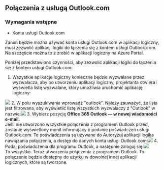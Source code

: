 ## <a name="connect-to-outlookcom"></a>Połączenia z usługą Outlook.com

### <a name="prerequisites"></a>Wymagania wstępne
- Konta usługi Outlook.com

Zanim będzie można używać konta usługi Outlook.com w aplikacji logiczny, musi zezwolić aplikacji logiki do łączenia się z kontem usługi Outlook.com. Na szczęście można to z zrobić w aplikacji logiczny na Azure Portal. 

Poniżej przedstawiono czynności, aby zezwolić aplikacji logiki do łączenia się z kontem usługi Outlook.com:

1. Wszystkie aplikacje logiczny konieczne będzie wyzwalane przez wyzwalacza, aby po utworzeniu aplikacji logiczny, projektanta otwiera i wyświetla listę wyzwalane, który umożliwia uruchomić aplikację logiczny:

  ![](./media/connectors-create-api-outlook/office365-outlook-0.png)
2. W polu wyszukiwania wprowadź "outlook". Należy zauważyć, że lista jest filtrowana, aby wyświetlić listę wszystkich wyzwalaczy z "Outlook" w nazwie:![](./media/connectors-create-api-outlook/office365-outlook-0-5.png)
3. Wybierz pozycję **Office 365 Outlook — w nowej wiadomości e-mail**.   
  Jeśli nie utworzono wszystkie połączenia z programem Outlook przed, zostanie wyświetlony monit informujący o podanie poświadczeń usługi Outlook.com. Te poświadczenia są używane do Autoryzuj aplikacji logika nawiązania połączenia, a dostęp do danych konta usługi Outlook.com:![](./media/connectors-create-api-outlook/office365-outlook-1.png)
4. Podaj poświadczenia dla programu Outlook, a następnie zaloguj się:![](./media/connectors-create-api-outlook/office365-outlook-2.png)  
  To wszystko. Teraz utworzeniu połączenia z programem Outlook. To połączenie będzie dostępny do użytku w dowolnej innej aplikacji logicznych, które są tworzone.


